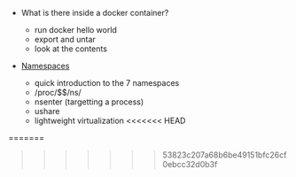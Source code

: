 
- What is there inside a docker container?
  - run docker hello world
  - export and untar
  - look at the contents

- [Namespaces](https://www.youtube.com/watch?v=0kJPa-1FuoI)
    - quick introduction to the 7 namespaces
    - /proc/$$/ns/
    - nsenter (targetting a process)
    - ushare
    - lightweight virtualization
<<<<<<< HEAD
    
=======
    
>>>>>>> 53823c207a68b6be49151bfc26cf0ebcc32d0b3f
